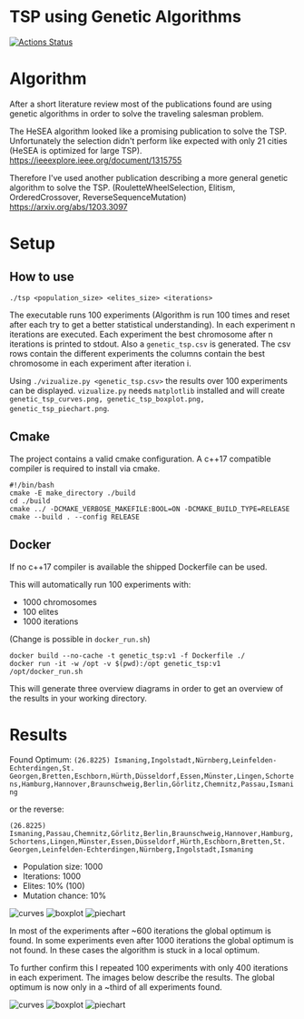 # TSP using Genetic Algorithms
[![Actions Status](https://github.com/MarvinKlemp/TSP/workflows/CI/badge.svg)](https://github.com/MarvinKlemp/TSP/actions)

# Algorithm
After a short literature review most of the publications found are using genetic algorithms in order to solve the traveling salesman problem.

The HeSEA algorithm looked like a promising publication to solve the TSP. Unfortunately the selection didn't perform like expected with only 21 cities (HeSEA is optimized for large TSP).
https://ieeexplore.ieee.org/document/1315755

Therefore I've used another publication describing a more general genetic algorithm to solve the TSP.
(RouletteWheelSelection, Elitism, OrderedCrossover, ReverseSequenceMutation)
https://arxiv.org/abs/1203.3097

# Setup
## How to use
`./tsp <population_size> <elites_size> <iterations>`

The executable runs 100 experiments (Algorithm is run 100 times and reset after each try to get a better statistical understanding). In each experiment n iterations are executed. Each experiment the best chromosome after n iterations is printed to stdout. Also a `genetic_tsp.csv` is generated. The csv rows contain the different experiments the columns contain the best chromosome in each experiment after iteration i.

Using `./vizualize.py <genetic_tsp.csv>` the results over 100 experiments can be displayed. `vizualize.py` needs `matplotlib` installed and will create `genetic_tsp_curves.png, genetic_tsp_boxplot.png, genetic_tsp_piechart.png`.


## Cmake
The project contains a valid cmake configuration. A c++17 compatible compiler is required to install via cmake.

```
#!/bin/bash
cmake -E make_directory ./build
cd ./build
cmake ../ -DCMAKE_VERBOSE_MAKEFILE:BOOL=ON -DCMAKE_BUILD_TYPE=RELEASE
cmake --build . --config RELEASE
```

## Docker
If no c++17 compiler is available the shipped Dockerfile can be used.

This will automatically run 100 experiments with: 
- 1000 chromosomes
- 100 elites
- 1000 iterations

(Change is possible in `docker_run.sh`) 

```
docker build --no-cache -t genetic_tsp:v1 -f Dockerfile ./
docker run -it -w /opt -v $(pwd):/opt genetic_tsp:v1 /opt/docker_run.sh
```

This will generate three overview diagrams in order to get an overview of the results in your working directory. 

# Results
Found Optimum:
`(26.8225) Ismaning,Ingolstadt,Nürnberg,Leinfelden-Echterdingen,St. Georgen,Bretten,Eschborn,Hürth,Düsseldorf,Essen,Münster,Lingen,Schortens,Hamburg,Hannover,Braunschweig,Berlin,Görlitz,Chemnitz,Passau,Ismaning`

or the reverse:

`(26.8225) Ismaning,Passau,Chemnitz,Görlitz,Berlin,Braunschweig,Hannover,Hamburg,Schortens,Lingen,Münster,Essen,Düsseldorf,Hürth,Eschborn,Bretten,St. Georgen,Leinfelden-Echterdingen,Nürnberg,Ingolstadt,Ismaning`

- Population size: 1000
- Iterations: 1000
- Elites: 10% (100)
- Mutation chance: 10%

![curves](results/genetic_tsp_curves.png)
![boxplot](results/genetic_tsp_boxplot.png)
![piechart](results/genetic_tsp_piechart.png)

In most of the experiments after ~600 iterations the global optimum is found. In some experiments even after 1000 iterations the global optimum is not found.
In these cases the algorithm is stuck in a local optimum.

To further confirm this I repeated 100 experiments with only 400 iterations in each experiment.
The images below describe the results. The global optimum is now only in a ~third of all experiments found.

![curves](results/genetic_tsp_curves_400.png)
![boxplot](results/genetic_tsp_boxplot_400.png)
![piechart](results/genetic_tsp_piechart_400.png)

